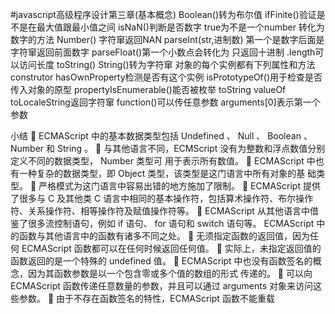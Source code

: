 #javascript高级程序设计第三章(基本概念)
Boolean()转为布尔值
ifFinite()验证是不是在最大值跟最小值之间
isNaN()判断是否数字 true为不是一个number
转化为数字的方法
Number()  字符窜返回NAN
parseInt(str,进制数) 	第一个是数字后面是字符窜返回前面数字
parseFloat()第一个小数点会转化为  只返回十进制
.length可以访问长度
toString() String()转为字符窜
对象的每个实例都有下列属性和方法
construtor
hasOwnProperty检测是否有这个实例
isPrototypeOf()用于检查是否传入对象的原型
propertyIsEnumerable()能否被枚举
toString valueOf toLocaleString返回字符窜
function()可以传任意参数  arguments[0]表示第一个参数


小结
  ECMAScript 中的基本数据类型包括 Undefined 、 Null 、 Boolean 、 Number 和 String 。
  与其他语言不同，ECMScript 没有为整数和浮点数值分别定义不同的数据类型， Number 类型可
用于表示所有数值。
  ECMAScript 中也有一种复杂的数据类型，即 Object 类型，该类型是这门语言中所有对象的基
础类型。
  严格模式为这门语言中容易出错的地方施加了限制。
  ECMAScript 提供了很多与 C 及其他类 C 语言中相同的基本操作符，包括算术操作符、布尔操作
符、关系操作符、相等操作符及赋值操作符等。
  ECMAScript 从其他语言中借鉴了很多流控制语句，例如 if 语句、 for 语句和 switch 语句等。
ECMAScript 中的函数与其他语言中的函数有诸多不同之处。
  无须指定函数的返回值，因为任何 ECMAScript 函数都可以在任何时候返回任何值。
  实际上，未指定返回值的函数返回的是一个特殊的 undefined 值。
  ECMAScript 中也没有函数签名的概念，因为其函数参数是以一个包含零或多个值的数组的形式
传递的。
  可以向 ECMAScript 函数传递任意数量的参数，并且可以通过 arguments 对象来访问这些参数。
  由于不存在函数签名的特性，ECMAScript 函数不能重载
